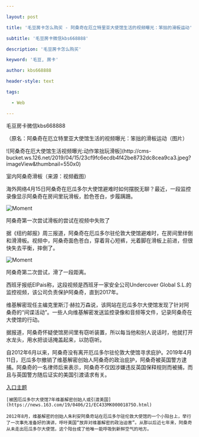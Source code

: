 ---
layout: post
title: '毛豆房卡怎么购买 - 阿桑奇在厄立特里亚大使馆生活的视频曝光：笨拙的滑板运动'
subtitle: '毛豆房卡微信kbs668888'
description: '毛豆房卡怎么购买'
keyword: '毛豆, 房卡'
author: kbs668888
header-style: text
tags:
  - Web
---
毛豆房卡微信kbs668888

（原名：阿桑奇在厄立特里亚大使馆生活的视频曝光：笨拙的滑板运动（图片）

![阿桑奇在厄大使馆生活视频曝光:动作笨拙玩滑板](http://cms-
bucket.ws.126.net/2019/04/15/23cf9fc6ecdb4f42be8732dc8cea9ca3.jpeg?imageView&thumbnail=550x0)  

室内阿桑奇滑板（来源：视频截图）

海外网络4月15日阿桑奇在厄瓜多尔大使馆避难时如何摆脱无聊？最近，一段监控录像显示阿桑奇在房间里玩滑板，脸色苍白，步履蹒跚。

![Moment](http://crawl.ws.126.net/abfbb759ceed84b46a04d32258fdb893.gif)

阿桑奇第一次尝试滑板的尝试在视频中失败了

据《纽约邮报》周三报道，阿桑奇在厄瓜多尔驻伦敦大使馆避难时，在房间里绊倒和滑滑板。视频中，阿桑奇面色苍白，穿着背心短裤，光着脚在滑板上前进，但很快失去平衡，摔倒了。

![Moment](http://crawl.ws.126.net/8d3c22639572fe653d3c31337fcf8dea.gif)

阿桑奇第二次尝试，滑了一段距离。

西班牙报纸ElPais称，这段视频是西班牙一家安全公司Undercover Global S.L.的监控视频，该公司负责保护阿桑奇，直到2017年。

维基解密现任主编克里斯汀·赫拉万森说，该网站在厄瓜多尔大使馆发现了针对阿桑奇的“间谍活动”。一些人向维基解密发送监控录像和音频等文件，记录阿桑奇在大使馆的行动。

据报道，阿桑奇怀疑使馆房间里有窃听装置，所以每当他和别人说话时，他就打开水龙头，用水把谈话掩盖起来，以防窃听。

自2012年6月以来，阿桑奇没有离开厄瓜多尔驻伦敦大使馆寻求庇护。2019年4月11日，厄瓜多尔撤销了维基解密创始人阿桑奇的政治庇护，阿桑奇被英国警方逮捕。阿桑奇的一名律师后来表示，阿桑奇不仅因涉嫌违反英国保释规则而被捕，而且与英国警方随后证实的美国引渡请求有关。

[入口主题](https://c.m.163.com/news/s/S1554984444730.html)

    
    
    [被困厄瓜多尔大使馆7年维基解密创始人或引渡美国](https://news.163.com/19/0406/21/EC433MK00001875O.html)
    
    2012年8月，维基解密的创始人朱利安阿桑奇站在厄瓜多尔驻伦敦大使馆的一个小阳台上，举行了一次事先准备好的演讲，呼吁美国“放弃对维基解密的政治迫害”。从那以后近七年来，阿桑奇从未走出厄瓜多尔大使馆，这个阳台成了他唯一能呼吸到新鲜空气的地方。

  


